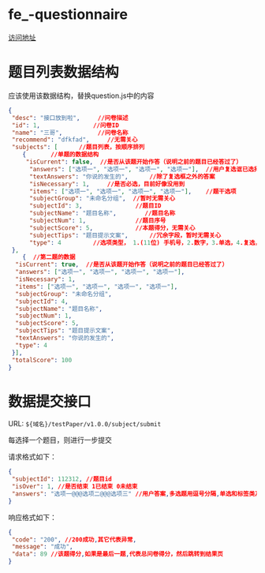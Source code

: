 # fe_-questionnaire

[访问地址](https://stantorinim.github.io/fe_-questionnaire/)


# 题目列表数据结构

应该使用该数据结构，替换question.js中的内容

```json
{
 "desc": "接口放到啦",     //问卷描述
 "id": 1,				//问卷ID
 "name": "三哥",			//问卷名称
 "recommend": "dfkfad",		//无需关心
 "subjects": [		//题目列表，按顺序排列
 	{		//单题的数据结构
	 "isCurrent": false,  //是否从该题开始作答（说明之前的题目已经答过了）
	  "answers": ["选项一", "选项一", "选项一", "选项一"], 	//用户复选诓已选择的答案（历史记录）
	  "textAnswers": "你说的发生的",		//除了复选框之外的答案
	  "isNecessary": 1,		//是否必选，目前好像没用到
	  "items": ["选项一", "选项一", "选项一", "选项一"],	//题干选项
	  "subjectGroup": "未命名分组",	//暂时无需关心
	  "subjectId": 3,				//题目ID
	  "subjectName": "题目名称",		//题目名称
	  "subjectNum": 1,				//题目序号
	  "subjectScore": 5,			//本题得分，无需关心
	  "subjectTips": "题目提示文案",		//冗余字段，暂时无需关心
	  "type": 4			//选项类型， 1.(11位) 手机号，2.数字，3.单选，4.复选，5.单行文本框，6.文本块，7.标签。 目前只用到了3、4、6、7
 }, 
 	{  //第二题的数据
  "isCurrent": true,  //是否从该题开始作答（说明之前的题目已经答过了）
  "answers": ["选项一", "选项一", "选项一", "选项一"],
  "isNecessary": 1,
  "items": ["选项一", "选项一", "选项一", "选项一"],
  "subjectGroup": "未命名分组",
  "subjectId": 4,
  "subjectName": "题目名称",
  "subjectNum": 1,
  "subjectScore": 5,
  "subjectTips": "题目提示文案",
  "textAnswers": "你说的发生的",
  "type": 4
 }],
 "totalScore": 100
}
```


# 数据提交接口

URL: `${域名}/testPaper/v1.0.0/subject/submit`

每选择一个题目，则进行一步提交

请求格式如下：

```json
{
 "subjectId": 112312, //题目id
 "isOver": 1, //是否结束 1已结束 0未结束
 "answers": "选项一@@@选项二@@@选项三" //用户答案,多选题用逗号分隔,单选和标签类及文本类直接放答案,用户没填的放空字符串
}
```

响应格式如下：

```json
{
 "code": "200", //200成功,其它代表异常,
 "message": "成功",
 "data": 89 //该题得分,如果是最后一题,代表总问卷得分，然后跳转到结果页
}
```

